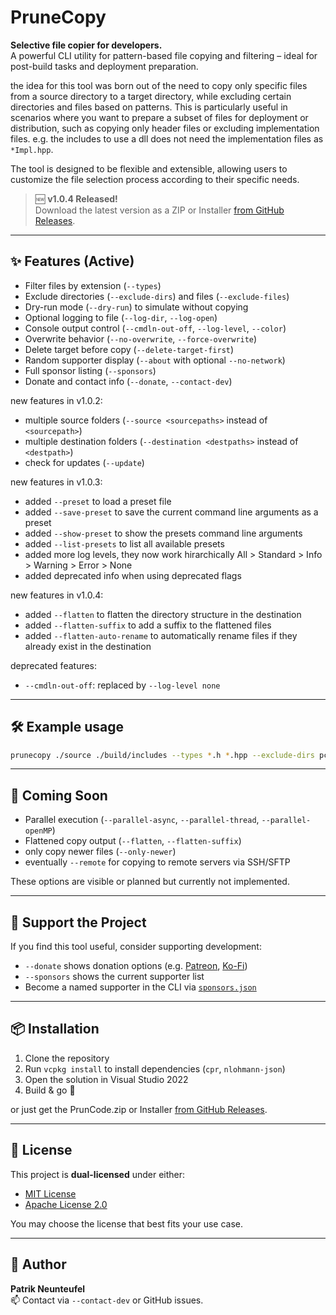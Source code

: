 # PruneCopy

**Selective file copier for developers.**  
A powerful CLI utility for pattern-based file copying and filtering – ideal for post-build tasks and deployment preparation.

the idea for this tool was born out of the need to copy only specific files from a source directory to a target directory, while excluding certain directories and files based on patterns. This is particularly useful in scenarios where you want to prepare a subset of files for deployment or distribution, such as copying only header files or excluding implementation files. e.g. the includes to use a dll does not need the implementation files as `*Impl.hpp`.

The tool is designed to be flexible and extensible, allowing users to customize the file selection process according to their specific needs.


> 🆕 **v1.0.4 Released!**  
> Download the latest version as a ZIP or Installer [from GitHub Releases](https://github.com/PatrikNeunteufel/PruneCopy/releases).  


---

## ✨ Features (Active)

- Filter files by extension (`--types`)
- Exclude directories (`--exclude-dirs`) and files (`--exclude-files`)
- Dry-run mode (`--dry-run`) to simulate without copying
- Optional logging to file (`--log-dir`, `--log-open`)
- Console output control (`--cmdln-out-off`, `--log-level`, `--color`)
- Overwrite behavior (`--no-overwrite`, `--force-overwrite`)
- Delete target before copy (`--delete-target-first`)
- Random supporter display (`--about` with optional `--no-network`)
- Full sponsor listing (`--sponsors`)
- Donate and contact info (`--donate`, `--contact-dev`)

new features in v1.0.2:
- multiple source folders (`--source <sourcepaths>` instead of `<sourcepath>`)
- multiple destination folders (`--destination <destpaths>` instead of `<destpath>`)
- check for updates (`--update`)

new features in v1.0.3:
- added `--preset` to load a preset file
- added `--save-preset` to save the current command line arguments as a preset
- added `--show-preset` to show the presets command line arguments
- added `--list-presets` to list all available presets
- added more log levels, they now work hirarchically All > Standard > Info > Warning > Error > None
- added deprecated info when using deprecated flags

new features in v1.0.4:
- added `--flatten` to flatten the directory structure in the destination
- added `--flatten-suffix` to add a suffix to the flattened files
- added `--flatten-auto-rename` to automatically rename files if they already exist in the destination

deprecated features:
- `--cmdln-out-off`: replaced by `--log-level none`

---

## 🛠️ Example usage

```bash
prunecopy ./source ./build/includes --types *.h *.hpp --exclude-dirs pch --exclude-files *Impl.* --log-dir ./logs --log-open
```

---

## 🚧 Coming Soon

- Parallel execution (`--parallel-async`, `--parallel-thread`, `--parallel-openMP`)
- Flattened copy output (`--flatten`, `--flatten-suffix`)
- only copy newer files (`--only-newer`)
- eventually `--remote` for copying to remote servers via SSH/SFTP

These options are visible or planned but currently not implemented.

---

## 💖 Support the Project

If you find this tool useful, consider supporting development:

- `--donate` shows donation options (e.g. [Patreon](https://patreon.com/PruneCopy), [Ko-Fi](https://ko-fi.com/prunecopy))
- `--sponsors` shows the current supporter list
- Become a named supporter in the CLI via [`sponsors.json`](https://raw.githubusercontent.com/PatrikNeunteufel/PruneCopy/master/sponsors/sponsors.json)

---

## 📦 Installation

1. Clone the repository  
2. Run `vcpkg install` to install dependencies (`cpr`, `nlohmann-json`)  
3. Open the solution in Visual Studio 2022  
4. Build & go 🚀

or just get the PrunCode.zip or Installer [from GitHub Releases](https://github.com/PatrikNeunteufel/PruneCopy/releases).

---

## 📄 License

This project is **dual-licensed** under either:

- [MIT License](./LICENSE)
- [Apache License 2.0](./LICENSE)

You may choose the license that best fits your use case.

---

## 👤 Author

**Patrik Neunteufel**  
📫 Contact via `--contact-dev` or GitHub issues.

